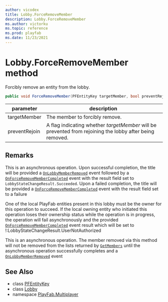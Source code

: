 ```yaml
---
author: vicodex
title: Lobby.ForceRemoveMember
description: Lobby.ForceRemoveMember
ms.author: victorku
ms.topic: reference
ms.prod: playfab
ms.date: 11/23/2021
---
```


# Lobby.ForceRemoveMember method

Forcibly remove an entity from the lobby.

```csharp
public void ForceRemoveMember(PFEntityKey targetMember, bool preventRejoin)
```

| parameter | description |
| --- | --- |
| targetMember | The member to forcibly remove. |
| preventRejoin | A flag indicating whether *targetMember* will be prevented from rejoining the lobby after being removed. |

## Remarks

This is an asynchronous operation. Upon successful completion, the title will be provided a [`OnLobbyMemberRemoved`](../PlayFabMultiplayer/OnLobbyMemberRemoved.md) event followed by a [`OnForceRemoveMemberCompleted`](../PlayFabMultiplayer/OnForceRemoveMemberCompleted.md) event with the result field set to `LobbyStateChangeResult.Succeeded`. Upon a failed completion, the title will be provided a [`OnForceRemoveMemberCompleted`](../PlayFabMultiplayer/OnForceRemoveMemberCompleted.md) event with the result field set to a failure

One of the local PlayFab entities present in this lobby must be the owner for this operation to succeed. If the local owning entity who initiated this operation loses their ownership status while the operation is in progress, the operation will fail asynchronously and the provided [`OnForceRemoveMemberCompleted`](../PlayFabMultiplayer/OnForceRemoveMemberCompleted.md) event result which will be set to !:LobbyStateChangeResult.UserNotAuthorized

This is an asynchronous operation. The member removed via this method will not be removed from the lists returned by [`GetMembers`](./GetMembers.md) until the asynchronous operation successfully completes and a [`OnLobbyMemberRemoved`](../PlayFabMultiplayer/OnLobbyMemberRemoved.md) event

## See Also

* class [PFEntityKey](../PFEntityKey.md)
* class [Lobby](../Lobby.md)
* namespace [PlayFab.Multiplayer](../../PlayFabMultiplayerSDK.md)

